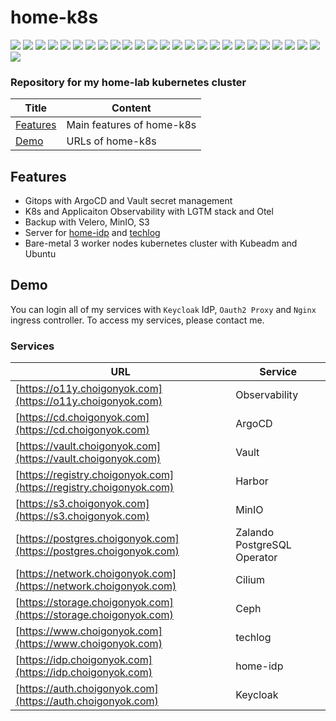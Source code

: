 # home-k8s

<img src="https://img.shields.io/badge/Kubernetes-326CE5?style=flat-square&logo=kubernetes&logoColor=white"/> <img src="https://img.shields.io/badge/Helm-0F1689?style=flat-square&logo=helm&logoColor=white"> <img src="https://img.shields.io/badge/Docker-2496ED?style=flat-square&logo=docker&logoColor=white"/> <img src="https://img.shields.io/badge/CILIUM-F8C517?style=flat-square&logo=cilium&logoColor=black"/> <img src="https://img.shields.io/badge/Vault-FFEC6E?style=flat-square&logo=vault&logoColor=black"> <img src="https://img.shields.io/badge/Keycloak-4D4D4D?style=flat-square&logo=keycloak&logoColor=white"> <img src="https://img.shields.io/badge/Harbor-60B932?style=flat-square&logo=harbor&logoColor=white"> <img src="https://img.shields.io/badge/Kafka-231F20?style=flat-square&logo=apachekafka&logoColor=white"> <img src="https://img.shields.io/badge/Ceph-EF5C55?style=flat-square&logo=ceph&logoColor=white"> <img src="https://img.shields.io/badge/Kubeadm-326CE5?style=flat-square&logo=kubernetes&logoColor=white"/> <img src="https://img.shields.io/badge/Ubuntu-E95420?style=flat-square&logo=ubuntu&logoColor=black"> <img src="https://img.shields.io/badge/ArgoCD-EF7B4D?style=flat-square&logo=argo&logoColor=white"/> <img src="https://img.shields.io/badge/Jenkins-D24939?style=flat-square&logo=jenkins&logoColor=white"/> <img src="https://img.shields.io/badge/Kaniko-FFA600?style=flat-square&logo=kaniko&logoColor=white"/> <img src="https://img.shields.io/badge/Alloy-F46800?style=flat-square&logo=grafana&logoColor=white"> <img src="https://img.shields.io/badge/OpenTelemetry-000000?style=flat-square&logo=opentelemetry&logoColor=white"> <img src="https://img.shields.io/badge/Loki-F46800?style=flat-square&logo=grafana&logoColor=white"> <img src="https://img.shields.io/badge/GRAFANA-F46800?style=flat-square&logo=grafana&logoColor=white"> <img src="https://img.shields.io/badge/Tempo-F46800?style=flat-square&logo=grafana&logoColor=white"> <img src="https://img.shields.io/badge/Mimir-F46800?style=flat-square&logo=grafana&logoColor=white"> <img src="https://img.shields.io/badge/NginX-009639?style=flat-square&logo=nginx&logoColor=white"> <img src="https://img.shields.io/badge/MinIO-C72E49?style=flat-square&logo=minio&logoColor=white"> <img src="https://img.shields.io/badge/Velero-5D87BF?style=flat-square&logo=v&logoColor=white"> <img src="https://img.shields.io/badge/PostgreSQL-4169E1?style=flat-square&logo=postgresql&logoColor=white"> <img src="https://img.shields.io/badge/S3-569A31?style=flat-square&logo=amazon s3&logoColor=white"> <img src="https://img.shields.io/badge/Redis-DC382D?style=flat-square&logo=redis&logoColor=white">

### **Repository for my home-lab kubernetes cluster**

| Title         | Content                                 |
|--------------|--------------------------------------|
| [Features](#Features) | Main features of home-k8s                    |
| [Demo](#Demo) | URLs of home-k8s              |

## Features

* Gitops with ArgoCD and Vault secret management
* K8s and Applicaiton Observability with LGTM stack and Otel
* Backup with Velero, MinIO, S3
* Server for [home-idp](https://github.com/choigonyok/home-idp) and [techlog](https://github.com/choigonyok/techlog)
* Bare-metal 3 worker nodes kubernetes cluster with Kubeadm and Ubuntu

## Demo

You can login all of my services with `Keycloak` IdP, `Oauth2 Proxy` and `Nginx` ingress controller.
To access my services, please contact me.

### Services

| URL       | Service                                 |
|--------------|--------------------------------------|
| [https://o11y.choigonyok.com](https://o11y.choigonyok.com) | Observability | 
| [https://cd.choigonyok.com](https://cd.choigonyok.com) | ArgoCD | 
| [https://vault.choigonyok.com](https://vault.choigonyok.com) | Vault |
| [https://registry.choigonyok.com](https://registry.choigonyok.com) | Harbor | 
| [https://s3.choigonyok.com](https://s3.choigonyok.com) | MinIO | 
| [https://postgres.choigonyok.com](https://postgres.choigonyok.com) | Zalando PostgreSQL Operator | 
| [https://network.choigonyok.com](https://network.choigonyok.com) | Cilium | 
| [https://storage.choigonyok.com](https://storage.choigonyok.com)  | Ceph | 
| [https://www.choigonyok.com](https://www.choigonyok.com) | techlog | 
| [https://idp.choigonyok.com](https://idp.choigonyok.com)  | home-idp | 
| [https://auth.choigonyok.com](https://auth.choigonyok.com) | Keycloak | 
